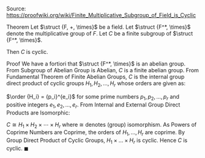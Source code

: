 # 

Source: https://proofwiki.org/wiki/Finite_Multiplicative_Subgroup_of_Field_is_Cyclic

Theorem
Let $\struct {F, +, \times}$ be a field.
Let $\struct {F^*, \times}$ denote the multiplicative group of $F$.
Let $C$ be a finite subgroup of $\struct {F^*, \times}$.

Then $C$ is cyclic.


Proof
We have a fortiori that $\struct {F^*, \times}$ is an abelian group.
From Subgroup of Abelian Group is Abelian, $C$ is a finite abelian group.
From Fundamental Theorem of Finite Abelian Groups, $C$ is the internal group direct product of cyclic groups $H_1, H_2, \ldots, H_r$ whose orders are given as:

$\order {H_i} = {p_i}^{e_i}$
for some prime numbers $p_1, p_2, \ldots, p_r$ and positive integers $e_1, e_2, \ldots, e_r$.
From Internal and External Group Direct Products are Isomorphic:

$C \cong H_1 \times H_2 \times \cdots \times H_r$
where $\cong$ denotes (group) isomorphism.
As Powers of Coprime Numbers are Coprime, the orders of $H_1, \ldots, H_r$ are coprime.
By Group Direct Product of Cyclic Groups, $H_1 \times \ldots \times H_r$ is cyclic.
Hence $C$ is cyclic.
$\blacksquare$





